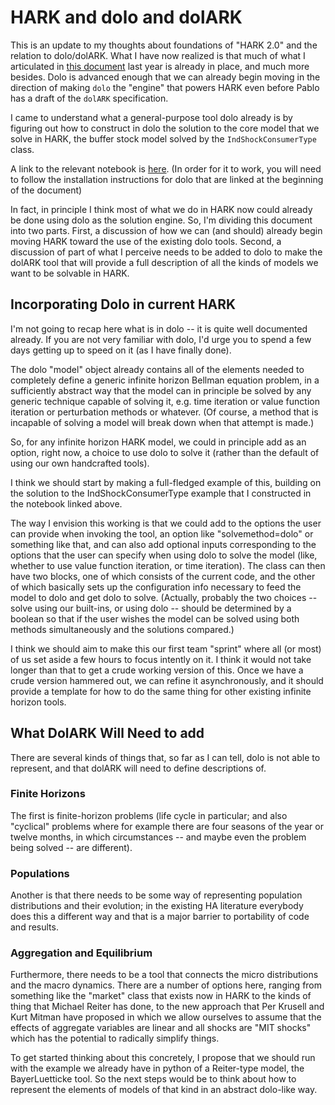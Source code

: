 # HARK and dolo and dolARK

This is an update to my thoughts about foundations of "HARK 2.0" and the relation to dolo/dolARK. What I have now realized is that much of what I articulated in [this document](https://github.com/econ-ark/PARK-make/blob/master/Roadmaps/HARK/20180402_CDC-to-MNW-NMP-PXW.md) last year is already in place, and much more besides.  Dolo is advanced enough that we can already begin moving in the direction of making `dolo` the "engine" that powers HARK even before Pablo has a draft of the `dolARK` specification.

I came to understand what a general-purpose tool dolo already is by figuring out how to construct in dolo the solution to the core model that we solve in HARK, the buffer stock model solved by the `IndShockConsumerType` class. 

A link to the relevant notebook is [here](https://github.com/llorracc/dolo/blob/master/examples/notebooks/BufferStock-HARK-vs-dolo.ipynb).  (In order for it to work, you will need to follow the installation instructions for dolo that are linked at the beginning of the document)

In fact, in principle I think most of what we do in HARK now could already be done using dolo as the solution engine.  So, I'm dividing this document into two parts.  First, a discussion of how we can (and should) already begin moving HARK toward the use of the existing dolo tools.  Second, a discussion of part of what I perceive needs to be added to dolo to make the dolARK tool that will provide a full description of all the kinds of models we want to be solvable in HARK.

## Incorporating Dolo in current HARK

I'm not going to recap here what is in dolo -- it is quite well documented
already.  If you are not very familiar with dolo, I'd urge you to spend a few
days getting up to speed on it (as I have finally done).

The dolo "model" object already contains all of the elements needed to completely define a generic infinite horizon Bellman equation problem, in a sufficiently abstract way that the model can in principle be solved by any generic technique capable of solving it, e.g. time iteration or value function iteration or perturbation methods or whatever.  (Of course, a method that is incapable of solving a model will break down when that attempt is made.)

So, for any infinite horizon HARK model, we could in principle add as an option, right now, a choice to use dolo to solve it (rather than the default of using our own handcrafted tools). 

I think we should start by making a full-fledged example of this, building on the solution to the IndShockConsumerType example that I constructed in the notebook linked above.

The way I envision this working is that we could add to the options the user can provide when invoking the tool, an option like "solvemethod=dolo" or something like that, and can also add optional inputs corresponding to the options that the user can specify when using dolo to solve the model (like, whether to use value function iteration, or time iteration).  The class can then have two blocks, one of which consists of the current code, and the other of which basically sets up the configuration info necessary to feed the model to dolo and get dolo to solve.  (Actually, probably the two choices -- solve using our built-ins, or using dolo -- should be determined by a boolean so that if the user wishes the model can be solved using both methods simultaneously and the solutions compared.)

I think we should aim to make this our first team "sprint" where all (or most) of us set aside a few hours to focus intently on it.  I think it would not take longer
than that to get a crude working version of this.  Once we have a crude version hammered out, we can refine it asynchronously, and it should provide a template
for how to do the same thing for other existing infinite horizon tools.

## What DolARK Will Need to add

There are several kinds of things that, so far as I can tell, dolo is not able to represent, and that dolARK will need to define descriptions of.

### Finite Horizons

The first is finite-horizon problems (life cycle in particular; and also "cyclical" problems where for example there are four seasons of the year or twelve months, in which circumstances -- and maybe even the problem being solved -- are different).

### Populations 

Another is that there needs to be some way of representing population distributions and their evolution; in the existing HA literature everybody does this a different way and that is a major barrier to portability of code and
results. 

### Aggregation and Equilibrium

Furthermore, there needs to be a tool that connects the micro distributions and the macro dynamics. There are a number of options here, ranging from something like the "market" class that exists now in HARK to the kinds of thing that Michael Reiter has done, to the new approach that Per Krusell and Kurt Mitman have proposed in which we allow ourselves to assume that the effects of aggregate variables are linear and all shocks are "MIT shocks" which has the potential to radically simplify things.

To get started thinking about this concretely, I propose that we should run with the example we already have in python of a Reiter-type model, the BayerLuetticke tool. So the next steps would be to think about how to represent the elements of models of that kind in an abstract dolo-like way.
